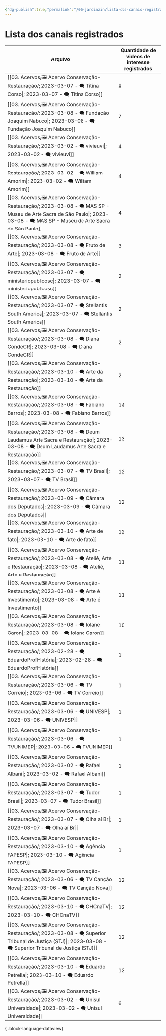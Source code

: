 ```yaml
---
{"dg-publish":true,"permalink":"/06-jardinzin/lista-dos-canais-registrados/","created":"2023-03-13T18:22:42.757-03:00","updated":"2023-03-13T20:07:18.973-03:00"}
---
```


# Lista dos canais registrados
| Arquivo                                                                                                                                                                          | Quantidade de videos de interesse registrados |
| -------------------------------------------------------------------------------------------------------------------------------------------------------------------------------- | --------------------------------------------- |
| [[03. Acervos/🖼️ Acervo Conservação-Restauração/; 2023-03-07 - 🗨️ Titina Corso\|; 2023-03-07 - 🗨️ Titina Corso]]                                                           | 8                                             |
| [[03. Acervos/🖼️ Acervo Conservação-Restauração/; 2023-03-08 - 🗨️ Fundação Joaquim Nabuco\|; 2023-03-08 - 🗨️ Fundação Joaquim Nabuco]]                                     | 7                                             |
| [[03. Acervos/🖼️ Acervo Conservação-Restauração/; 2023-03-02 - 🗨️ vivieuvi\|; 2023-03-02 - 🗨️ vivieuvi]]                                                                   | 4                                             |
| [[03. Acervos/🖼️ Acervo Conservação-Restauração/; 2023-03-02 - 🗨️ William Amorim\|; 2023-03-02 - 🗨️ William Amorim]]                                                       | 4                                             |
| [[03. Acervos/🖼️ Acervo Conservação-Restauração/; 2023-03-08 - 🗨️ MAS SP - Museu de Arte Sacra de São Paulo\|; 2023-03-08 - 🗨️ MAS SP - Museu de Arte Sacra de São Paulo]] | 4                                             |
| [[03. Acervos/🖼️ Acervo Conservação-Restauração/; 2023-03-08 - 🗨️ Fruto de Arte\|; 2023-03-08 - 🗨️ Fruto de Arte]]                                                         | 3                                             |
| [[03. Acervos/🖼️ Acervo Conservação-Restauração/; 2023-03-07 - 🗨️ ministeriopublicosc\|; 2023-03-07 - 🗨️ ministeriopublicosc]]                                             | 2                                             |
| [[03. Acervos/🖼️ Acervo Conservação-Restauração/; 2023-03-07 - 🗨️ Stellantis South America\|; 2023-03-07 - 🗨️ Stellantis South America]]                                   | 2                                             |
| [[03. Acervos/🖼️ Acervo Conservação-Restauração/; 2023-03-08 - 🗨️ Diana CondeCR\|; 2023-03-08 - 🗨️ Diana CondeCR]]                                                         | 2                                             |
| [[03. Acervos/🖼️ Acervo Conservação-Restauração/; 2023-03-10 - 🗨️ Arte da Restauração\|; 2023-03-10 - 🗨️ Arte da Restauração]]                                             | 2                                             |
| [[03. Acervos/🖼️ Acervo Conservação-Restauração/; 2023-03-08 - 🗨️ Fabiano Barros\|; 2023-03-08 - 🗨️ Fabiano Barros]]                                                       | 14                                            |
| [[03. Acervos/🖼️ Acervo Conservação-Restauração/; 2023-03-08 - 🗨️ Deum Laudamus Arte Sacra e Restauração\|; 2023-03-08 - 🗨️ Deum Laudamus Arte Sacra e Restauração]]       | 13                                            |
| [[03. Acervos/🖼️ Acervo Conservação-Restauração/; 2023-03-07 - 🗨️ TV Brasil\|; 2023-03-07 - 🗨️ TV Brasil]]                                                                 | 12                                            |
| [[03. Acervos/🖼️ Acervo Conservação-Restauração/; 2023-03-09 - 🗨️ Câmara dos Deputados\|; 2023-03-09 - 🗨️ Câmara dos Deputados]]                                           | 12                                            |
| [[03. Acervos/🖼️ Acervo Conservação-Restauração/; 2023-03-10 - 🗨️ Arte de fato\|; 2023-03-10 - 🗨️ Arte de fato]]                                                           | 12                                            |
| [[03. Acervos/🖼️ Acervo Conservação-Restauração/; 2023-03-08 - 🗨️ Ateliê, Arte e Restauração\|; 2023-03-08 - 🗨️ Ateliê, Arte e Restauração]]                               | 11                                            |
| [[03. Acervos/🖼️ Acervo Conservação-Restauração/; 2023-03-08 - 🗨️ Arte é Investimento\|; 2023-03-08 - 🗨️ Arte é Investimento]]                                             | 11                                            |
| [[03. Acervos/🖼️ Acervo Conservação-Restauração/; 2023-03-08 - 🗨️ Iolane Caron\|; 2023-03-08 - 🗨️ Iolane Caron]]                                                           | 10                                            |
| [[03. Acervos/🖼️ Acervo Conservação-Restauração/; 2023-02-28   - 🗨️ EduardoProfHistória\|; 2023-02-28   - 🗨️ EduardoProfHistória]]                                         | 1                                             |
| [[03. Acervos/🖼️ Acervo Conservação-Restauração/; 2023-03-06 - 🗨️ TV Correio\|; 2023-03-06 - 🗨️ TV Correio]]                                                               | 1                                             |
| [[03. Acervos/🖼️ Acervo Conservação-Restauração/; 2023-03-06 - 🗨️ UNIVESP\|; 2023-03-06 - 🗨️ UNIVESP]]                                                                     | 1                                             |
| [[03. Acervos/🖼️ Acervo Conservação-Restauração/; 2023-03-06 - 🗨️ TVUNIMEP\|; 2023-03-06 - 🗨️ TVUNIMEP]]                                                                   | 1                                             |
| [[03. Acervos/🖼️ Acervo Conservação-Restauração/; 2023-03-02 - 🗨️ Rafael Albani\|; 2023-03-02 - 🗨️ Rafael Albani]]                                                         | 1                                             |
| [[03. Acervos/🖼️ Acervo Conservação-Restauração/; 2023-03-07 - 🗨️ Tudor Brasil\|; 2023-03-07 - 🗨️ Tudor Brasil]]                                                           | 1                                             |
| [[03. Acervos/🖼️ Acervo Conservação-Restauração/; 2023-03-07 - 🗨️ Olha aí Br\|; 2023-03-07 - 🗨️ Olha aí Br]]                                                               | 1                                             |
| [[03. Acervos/🖼️ Acervo Conservação-Restauração/; 2023-03-10 - 🗨️ Agência FAPESP\|; 2023-03-10 - 🗨️ Agência FAPESP]]                                                       | 1                                             |
| [[03. Acervos/🖼️ Acervo Conservação-Restauração/; 2023-03-06 - 🗨️ TV Canção Nova\|; 2023-03-06 - 🗨️ TV Canção Nova]]                                                       | 12                                            |
| [[03. Acervos/🖼️ Acervo Conservação-Restauração/; 2023-03-10 - 🗨️ CHCnaTV\|; 2023-03-10 - 🗨️ CHCnaTV]]                                                                     | 12                                            |
| [[03. Acervos/🖼️ Acervo Conservação-Restauração/; 2023-03-08 - 🗨️ Superior Tribunal de Justiça (STJ)\|; 2023-03-08 - 🗨️ Superior Tribunal de Justiça (STJ)]]               | 12                                            |
| [[03. Acervos/🖼️ Acervo Conservação-Restauração/; 2023-03-10 - 🗨️ Eduardo Petrella\|; 2023-03-10 - 🗨️ Eduardo Petrella]]                                                   | 12                                            |
| [[03. Acervos/🖼️ Acervo Conservação-Restauração/; 2023-03-02 - 🗨️ Unisul Universidade\|; 2023-03-02 - 🗨️ Unisul Universidade]]                                             | 6                                             |

{ .block-language-dataview}